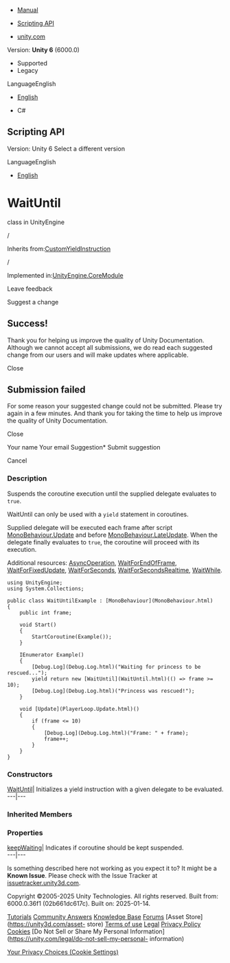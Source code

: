 [ ]()

  * [Manual](../Manual/index.html)
  * [Scripting API](../ScriptReference/index.html)

  * [unity.com](https://unity.com/)

Version: **Unity 6** (6000.0)

  * Supported
  * Legacy

LanguageEnglish

  * [English]()

  * C#

[ ](https://docs.unity3d.com)

## Scripting API

Version: Unity 6 Select a different version

LanguageEnglish

  * [English]()

# WaitUntil

class in UnityEngine

/

Inherits from:[CustomYieldInstruction](CustomYieldInstruction.html)

/

Implemented in:[UnityEngine.CoreModule](UnityEngine.CoreModule.html)

Leave feedback

Suggest a change

## Success!

Thank you for helping us improve the quality of Unity Documentation. Although
we cannot accept all submissions, we do read each suggested change from our
users and will make updates where applicable.

Close

## Submission failed

For some reason your suggested change could not be submitted. Please <a>try
again</a> in a few minutes. And thank you for taking the time to help us
improve the quality of Unity Documentation.

Close

Your name Your email Suggestion* Submit suggestion

Cancel

[ ]()

### Description

Suspends the coroutine execution until the supplied delegate evaluates to
`true`.

WaitUntil can only be used with a `yield` statement in coroutines.  
  
Supplied delegate will be executed each frame after script
[MonoBehaviour.Update](MonoBehaviour.Update.html) and before
[MonoBehaviour.LateUpdate](MonoBehaviour.LateUpdate.html). When the delegate
finally evaluates to `true`, the coroutine will proceed with its execution.  
  
Additional resources: [AsyncOperation](AsyncOperation.html),
[WaitForEndOfFrame](WaitForEndOfFrame.html),
[WaitForFixedUpdate](WaitForFixedUpdate.html),
[WaitForSeconds](WaitForSeconds.html),
[WaitForSecondsRealtime](WaitForSecondsRealtime.html),
[WaitWhile](WaitWhile.html).

    
    
    using UnityEngine;
    using System.Collections;  
      
    public class WaitUntilExample : [MonoBehaviour](MonoBehaviour.html)
    {
        public int frame;  
      
        void Start()
        {
            StartCoroutine(Example());
        }  
      
        IEnumerator Example()
        {
            [Debug.Log](Debug.Log.html)("Waiting for princess to be rescued...");
            yield return new [WaitUntil](WaitUntil.html)(() => frame >= 10);
            [Debug.Log](Debug.Log.html)("Princess was rescued!");
        }  
      
        void [Update](PlayerLoop.Update.html)()
        {
            if (frame <= 10)
            {
                [Debug.Log](Debug.Log.html)("Frame: " + frame);
                frame++;
            }
        }
    }
    

### Constructors

[WaitUntil](WaitUntil-ctor.html)| Initializes a yield instruction with a given
delegate to be evaluated.  
---|---  
  
### Inherited Members

### Properties

[keepWaiting](CustomYieldInstruction-keepWaiting.html)| Indicates if coroutine
should be kept suspended.  
---|---  
  
Is something described here not working as you expect it to? It might be a
**Known Issue**. Please check with the Issue Tracker at
[issuetracker.unity3d.com](https://issuetracker.unity3d.com).

Copyright ©2005-2025 Unity Technologies. All rights reserved. Built from:
6000.0.36f1 (02b661dc617c). Built on: 2025-01-14.

[Tutorials](https://unity3d.com/learn) [Community
Answers](https://answers.unity3d.com) [Knowledge
Base](https://support.unity3d.com/hc/en-us)
[Forums](https://forum.unity3d.com) [Asset Store](https://unity3d.com/asset-
store) [Terms of use](https://docs.unity3d.com/Manual/TermsOfUse.html)
[Legal](https://unity.com/legal) [Privacy
Policy](https://unity.com/legal/privacy-policy)
[Cookies](https://unity.com/legal/cookie-policy) [Do Not Sell or Share My
Personal Information](https://unity.com/legal/do-not-sell-my-personal-
information)

[Your Privacy Choices (Cookie Settings)](javascript:void\(0\);)

